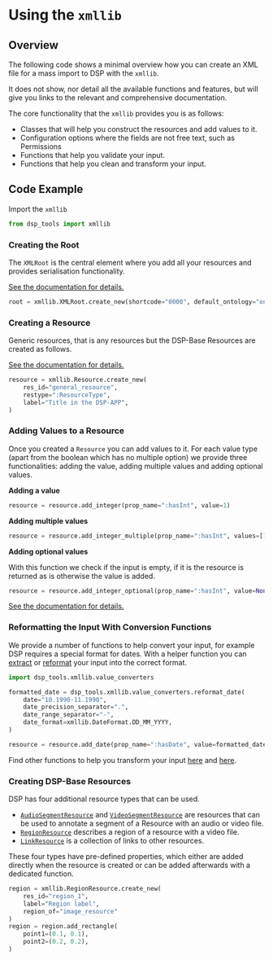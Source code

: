 # Using the `xmllib`

## Overview

The following code shows a minimal overview how you can create an XML file for a mass import to DSP with the `xmllib`.

It does not show, nor detail all the available functions and features, 
but will give you links to the relevant and comprehensive documentation.

The core functionality that the `xmllib` provides you is as follows:

- Classes that will help you construct the resources and add values to it.
- Configuration options where the fields are not free text, such as Permissions
- Functions that help you validate your input.
- Functions that help you clean and transform your input.


## Code Example

Import the `xmllib`

```python
from dsp_tools import xmllib
```

### Creating the Root

The `XMLRoot` is the central element where you add all your resources and provides serialisation functionality.

[See the documentation for details.](xmlroot.md)

```python
root = xmllib.XMLRoot.create_new(shortcode="0000", default_ontology="onto")
```

### Creating a Resource

Generic resources, that is any resources but the DSP-Base Resources are created as follows.

[See the documentation for details.](resource.md)

```python
resource = xmllib.Resource.create_new(
    res_id="general_resource",
    restype=":ResourceType",
    label="Title in the DSP-APP",
)
```

### Adding Values to a Resource

Once you created a `Resource` you can add values to it.
For each value type (apart from the boolean which has no multiple option) we provide three functionalities: 
adding the value, adding multiple values and adding optional values.

**Adding a value**

```python
resource = resource.add_integer(prop_name=":hasInt", value=1)
```

**Adding multiple values**

```python
resource = resource.add_integer_multiple(prop_name=":hasInt", values=[1, 2, 3])
```

**Adding optional values**

With this function we check if the input is empty, if it is the resource is returned as is otherwise the value is added.

```python
resource = resource.add_integer_optional(prop_name=":hasInt", value=None)
```

[See the documentation for details.](resource.md)


### Reformatting the Input With Conversion Functions

We provide a number of functions to help convert your input, for example DSP requires a special format for dates.
With a helper function you can [extract](https://docs.dasch.swiss/latest/DSP-TOOLS/xmllib-docs/general-functions/#xmllib.general_functions.find_dates_in_string) 
or [reformat](https://docs.dasch.swiss/latest/DSP-TOOLS/xmllib-docs/#xmllib.general_functions.reformat_date) your input into the correct format.

```python
import dsp_tools.xmllib.value_converters

formatted_date = dsp_tools.xmllib.value_converters.reformat_date(
    date="10.1990-11.1990",
    date_precision_separator=".",
    date_range_separator="-",
    date_format=xmllib.DateFormat.DD_MM_YYYY,
)

resource = resource.add_date(prop_name=":hasDate", value=formatted_date)
```

Find other functions to help you transform your input [here](value-converters.md) and [here](value-converters.md).

### Creating DSP-Base Resources

DSP has four additional resource types that can be used.

- [`AudioSegmentResource`](./dsp-base-resources/audio-segment-resource.md) and [`VideoSegmentResource`](./dsp-base-resources/video-segment-resource.md) are resources that can be used to annotate a segment of a Resource with an audio or video file.
- [`RegionResource`](./dsp-base-resources/region-resource.md) describes a region of a resource with a video file.
- [`LinkResource`](./dsp-base-resources/link-resource.md) is a collection of links to other resources.

These four types have pre-defined properties, 
which either are added directly when the resource is created or can be added afterwards with a dedicated function.

```python
region = xmllib.RegionResource.create_new(
    res_id="region_1",
    label="Region label",
    region_of="image_resource"
)
region = region.add_rectangle(
    point1=(0.1, 0.1),
    point2=(0.2, 0.2),
)
```


